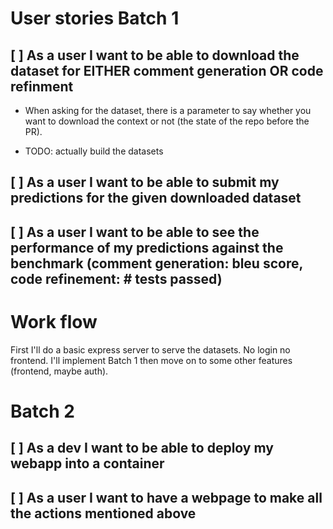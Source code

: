 # User stories Batch 1

## [ ] As a user I want to be able to download the dataset for EITHER comment generation OR code refinment

- When asking for the dataset, there is a parameter to say whether you want to download the context or
  not (the state of the repo before the PR).

- TODO: actually build the datasets

## [ ] As a user I want to be able to submit my predictions for the given downloaded dataset

## [ ] As a user I want to be able to see the performance of my predictions against the benchmark (comment generation: bleu score, code refinement: # tests passed)

# Work flow

First I'll do a basic express server to serve the datasets. No login no frontend. I'll implement
Batch 1 then move on to some other features (frontend, maybe auth).

# Batch 2

## [ ] As a dev I want to be able to deploy my webapp into a container

## [ ] As a user I want to have a webpage to make all the actions mentioned above

